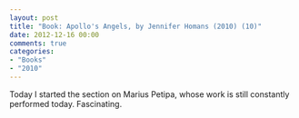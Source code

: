 ```yaml
---
layout: post
title: "Book: Apollo's Angels, by Jennifer Homans (2010) (10)"
date: 2012-12-16 00:00
comments: true
categories:
- "Books"
- "2010"
---
```


Today I started the section on Marius Petipa, whose work is still
constantly performed today. Fascinating.
